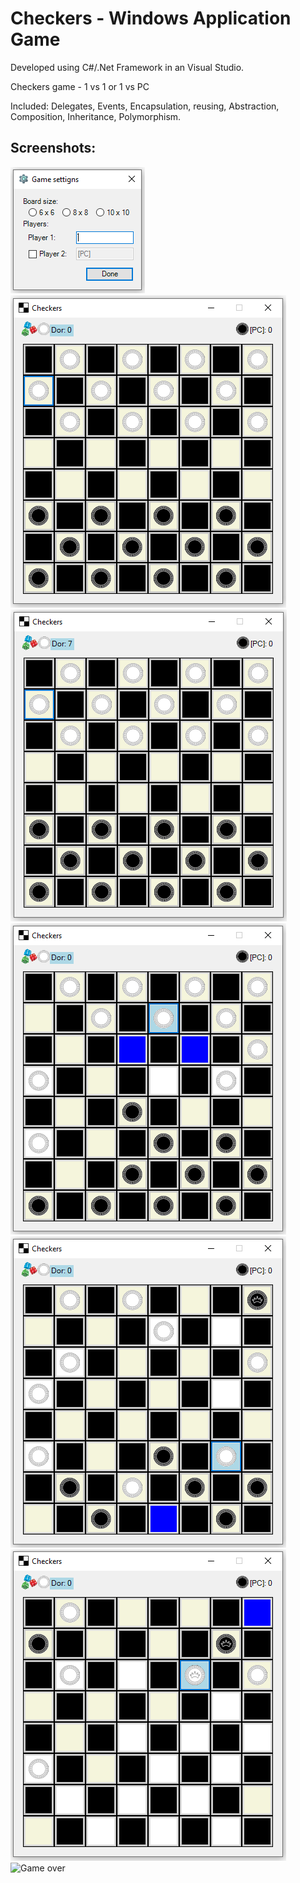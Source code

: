 # Checkers - Windows Application Game

Developed using C#/.Net Framework in an Visual Studio.

Checkers game - 1 vs 1 or 1 vs PC

Included: Delegates, Events, Encapsulation, reusing, Abstraction, Composition, Inheritance, Polymorphism.

## Screenshots:
![Setting Game](https://github.com/Dorshamir55/Checkers/raw/master/ScreenShots/Settings_menu.png)
![Start Game](https://github.com/Dorshamir55/Checkers/raw/master/ScreenShots/Start_game.png)
![Another Game - Points added](https://github.com/Dorshamir55/Checkers/raw/master/ScreenShots/Another_game_points_added.png)
![Playing](https://github.com/Dorshamir55/Checkers/raw/master/ScreenShots/Playing1.png)
![Playing 2](https://github.com/Dorshamir55/Checkers/raw/master/ScreenShots/Playing2.png)
![Playing 3](https://github.com/Dorshamir55/Checkers/raw/master/ScreenShots/Playing3.png)
![Game over](https://github.com/Dorshamir55/CleaningTheCity/raw/master/ScreenShots/Game_over.png)
